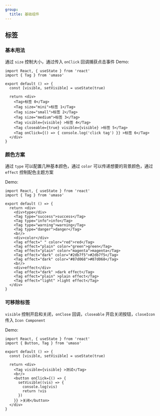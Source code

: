 ```yaml
---
group:
  title: 基础组件
---
```


## 标签
### 基本用法
通过 `size` 控制大小，通过传入 `onClick` 回调捕获点击事件
Demo:

```tsx
import React, { useState } from 'react'
import { Tag } from 'umaso'

export default () => {
  const [visible, setVisible] = useState(true)

  return <div>
    <Tag>标签 0</Tag>
    <Tag size="mini">标签 1</Tag>
    <Tag size="small">标签 2</Tag>
    <Tag size="medium">标签 3</Tag>
    <Tag visible={visible} >标签 4</Tag>
    <Tag closeable={true} visible={visible} >标签 5</Tag>
    <Tag onClick={() => { console.log('click tag') }} >标签 6</Tag>
  </div>
}
```
### 颜色方案
通过 `type` 可以配置几种基本颜色，通过 `color` 可以传递想要的背景颜色，通过 `effect` 控制配色主题方案

Demo:

```tsx
import React, { useState } from 'react'
import { Tag } from 'umaso'

export default () => {
  return <div>
    <div>type</div>
    <Tag type="success">success</Tag>
    <Tag type="info">info</Tag>
    <Tag type="warning">warning</Tag>
    <Tag type="danger">danger</Tag>
    <br/>
    <div>color</div>
    <Tag effect=" " color="red">red</Tag>
    <Tag effect="plain" color="green">green</Tag>
    <Tag effect="plain" color="magenta">magenta</Tag>
    <Tag effect="dark" color="#2db7f5">#2db7f5</Tag>
    <Tag effect="dark" color="#87d068">#87d068</Tag>
    <br/>
    <div>effect</div>
    <Tag effect="dark" >dark effect</Tag>
    <Tag effect="plain" >plain effect</Tag>
    <Tag effect="light" >light effect</Tag>
  </div>
}
```


### 可移除标签
`visible` 控制开启和关闭，`onClose` 回调，`closeable` 开启关闭按钮，`closeIcon` 传入 `Icon Component`

Demo: 

```tsx
import React, { useState } from 'react'
import { Button, Tag } from 'umaso'

export default () => {
  const [visible, setVisible] = useState(true)

  return <div>
    <Tag visible={visible} >测试</Tag>
    <br/>
    <button onClick={() => {
      setVisible((vis) => {
        console.log(vis)
        return !vis
      })
    }} >关闭</button>
  </div>
}

```

<API />
